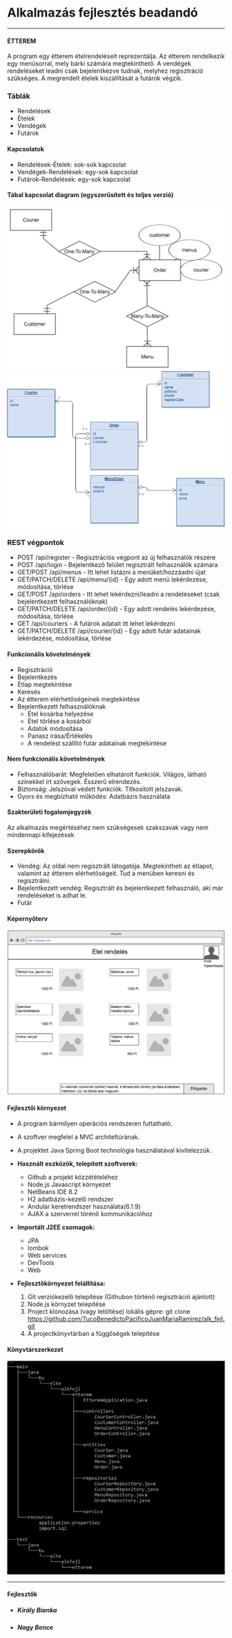 Alkalmazás fejlesztés beadandó
============

---

#### ÉTTEREM

A program egy étterem ételrendeléseit reprezentálja. 
Az étterem rendelkezik egy menüsorral, mely bárki számára megtekinthető.
A vendégek rendeléseket leadni csak bejelentkezve tudnak, melyhez regisztráció szükséges. 
A megrendelt ételek kiszállítását a futárok végzik.

### Táblák
* Rendelések
* Ételek
* Vendégek
* Futárok

#### Kapcsolatok
* Rendelések-Ételek: sok-sok kapcsolat
* Vendégek-Rendelések: egy-sok kapcsolat
* Futárok-Rendelések: egy-sok kapcsolat

#### Tábal kapcsolat diagram (egyszerűsített és teljes verzió)
![Ezen a képen látható az adatbázis egyszerűsített kapcsolati diagramja](ER_diagram.png "Egyszerűsített kapcsolati diagram")
![Ezen a képen látható az adatbázis kapcsolati diagramja](Etterem_UML.png "Adatbázis kapcsolati diagram")

### REST végpontok
* POST /api/register - Regisztrációs végpont az új felhasználók részére
* POST /api/login - Bejelentkező felület regisztrált felhasználók számára
* GET/POST /api/menus - Itt lehet listázni a menüket/hozzáadni újat
* GET/PATCH/DELETE /api/menu/{id} - Egy adott menü lekérdezése, módosítása, törlése
* GET/POST /api/orders - Itt lehet lekérdezni/leadni a rendeléseket (csak bejelentkezett felhasználóknak)
* GET/PATCH/DELETE /api/order/{id} - Egy adott rendelés lekérdezése, módosítása, törlése
* GET /api/couriers - A futárok adatait itt lehet lekérdezni
* GET/PATCH/DELETE /api/courier/{id} - Egy adott futár adatainak lekérdezése, módosítása, törlése
  
#### Funkcionális követelmények
* Regisztráció
* Bejelentkezés
* Étlap megtekintése
* Keresés
* Az étterem elérhetőségeinek megtekintése
* Bejelentkezett felhasználóknak
 	* Étel kosárba helyezése
 	* Étel törlése a kosárból
 	* Adatok módosítása
 	* Panasz írása/Értékelés
 	* A rendelést szállító futár adatainak megtekintése

#### Nem funkcionális követelmények
* Felhasználóbarát: Megfelelően elhatárolt funkciók. Világos, látható színekkel írt szövegek. Ésszerű elrendezés.
* Biztonság: Jelszóval védett funkciók. Titkosított jelszavak.
* Gyors és megbízható működés: Adatbázis használata
  
#### Szakterületi fogalomjegyzék
Az alkalmazás megértéséhez nem szükségesek szakszavak vagy nem mindennapi kifejezések

#### Szerepkörök
* Vendég: Az oldal nem regisztrált látogatója. Megtekintheti az étlapot, valamint az étterem elérhetőségeit. Tud a menüben keresni és regisztrálni.
* Bejelentkezett vendég: Regisztrált és bejelentkezett felhasználó, aki már rendeléseket is adhat le.
* Futár

#### Képernyőterv
![Ezen a képen látható az ételrendelő lap drótvázterve](mockup.jpg "Ételrendelő lap")

#### Fejlesztői környezet
* A program bármilyen operációs rendszeren futtatható. 
* A szoftver megfelel a MVC architeltúrának.
* A projektet Java Spring Boot technológia használatával kivitelezzük.

* **Használt eszközök, telepített szoftverek:**
	* Github a projekt közzétételéhez
	* Node.js Javascript környezet
	* NetBeans IDE 8.2
	* H2 adatbázis-kezelő rendszer	
	* Andular keretrendszer használata(6.1.9)
	* AJAX a szerverrel törénő kommunikációhoz	
* **Importált J2EE csomagok:**
	* JPA
	* lombok
	* Web services
	* DevTools
	* Web	
		
* **Fejlesztőkörnyezet felállítása:**
	1. Git verziókezelő telepítése (Githubon történő regisztráció ajánlott)
	2. Node.js környzet telepítése
	3. Project klónozása (vagy letöltése) lokális gépre: git clone https://github.com/TucoBenedictoPacificoJuanMariaRamirez/alk_fejl.git
	4. A projectkönyvtárban a függőségek telepítése

#### Könyvtárszerkezet
![Ezen a képen látható a projekt mappa struktúrája](folder_structure_with_files.PNG "Könyvtárszerkezet")

---

#### Fejlesztők
* ##### *Király Bianka*
* ##### *Nagy Bence*
